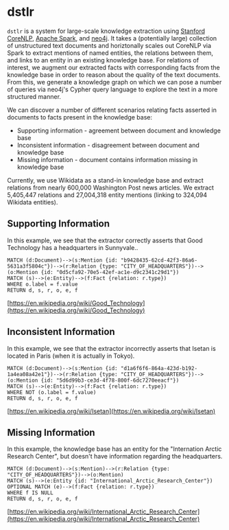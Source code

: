 # dstlr

`dstlr` is a system for large-scale knowledge extraction using [Stanford CoreNLP](https://stanfordnlp.github.io/CoreNLP/), [Apache Spark](https://spark.apache.org/), and [neo4j](https://neo4j.com/). It takes a (potentially large) collection of unstructured text documents and horiztonally scales out CoreNLP via Spark to extract mentions of named entities, the relations between them, and links to an entity in an existing knowledge base. For relations of interest, we augment our extracted facts with corresponding facts from the knowledge base in order to reason about the quality of the text documents. From this, we generate a knowledge graph on which we can pose a number of queries via neo4j's Cypher query language to explore the text in a more structured manner.

We can discover a number of different scenarios relating facts asserted in documents to facts present in the knowledge base:
+ Supporting information - agreement between document and knowledge base
+ Inconsistent information - disagreement between document and knowledge base
+ Missing information - document contains information missing in knowledge base

Currently, we use Wikidata as a stand-in knowledge base and extract relations from nearly 600,000 Washington Post news articles. We extract 5,405,447 relations and 27,004,318 entity mentions (linking to 324,094 Wikidata entities).

## Supporting Information

In this example, we see that the extractor correctly asserts that Good Technology has a headquarters in Sunnyvale..

```
MATCH (d:Document)-->(s:Mention {id: "b9428435-62cd-42f3-86a6-5631a3f5804c"})-->(r:Relation {type: "CITY_OF_HEADQUARTERS"})-->(o:Mention {id: "0d5cfa92-70e5-42ef-ac1e-d9c2341c29d1"})
MATCH (s)-->(e:Entity)-->(f:Fact {relation: r.type})
WHERE o.label = f.value
RETURN d, s, r, o, e, f
```

[https://en.wikipedia.org/wiki/Good_Technology](https://en.wikipedia.org/wiki/Good_Technology)

## Inconsistent Information

In this example, we see that the extractor incorrectly asserts that Isetan is located in Paris (when it is actually in Tokyo).

```
MATCH (d:Document)-->(s:Mention {id: "d1a6f6f6-864a-423d-b192-1a4ea08a42e1"})-->(r:Relation {type: "CITY_OF_HEADQUARTERS"})-->(o:Mention {id: "5d6d99b3-ce3d-4f78-800f-6dc7270eeacf"})
MATCH (s)-->(e:Entity)-->(f:Fact {relation: r.type})
WHERE NOT (o.label = f.value)
RETURN d, s, r, o, e, f
```

[https://en.wikipedia.org/wiki/Isetan](https://en.wikipedia.org/wiki/Isetan)

## Missing Information

In this example, the knowledge base has an entity for the "Internation Arctic Research Center", but doesn't have information regarding the headquarters.

```
MATCH (d:Document)-->(s:Mention)-->(r:Relation {type: "CITY_OF_HEADQUARTERS"})-->(o:Mention)
MATCH (s)-->(e:Entity {id: "International_Arctic_Research_Center"})
OPTIONAL MATCH (e)-->(f:Fact {relation: r.type})
WHERE f IS NULL
RETURN d, s, r, o, e, f
```

[https://en.wikipedia.org/wiki/International_Arctic_Research_Center](https://en.wikipedia.org/wiki/International_Arctic_Research_Center)
